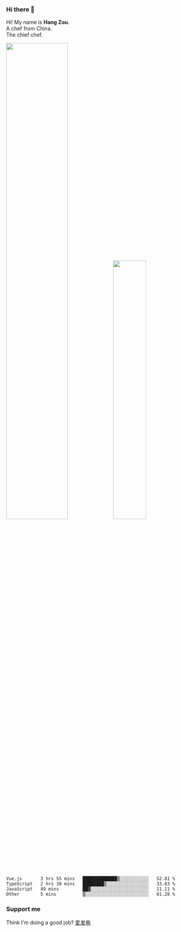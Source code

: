 ### Hi there 👋

Hi! My name is **Hang Zou**.  
A chef from China.  
The chief chef.

<img align="" width="57.5%" src="https://github-readme-stats.vercel.app/api?username=zouhangwithsweet&hide_title=true&hide_border=true&show_icons=true&include_all_commits=true&line_height=21" /><img align="" width="42.4%" src="https://github-readme-stats.vercel.app/api/top-langs/?username=zouhangwithsweet&hide_title=true&hide_border=true&layout=compact" />

<!--START_SECTION:waka-->

```text
Vue.js       3 hrs 55 mins   █████████████▒░░░░░░░░░░░   52.81 %
TypeScript   2 hrs 30 mins   ████████▒░░░░░░░░░░░░░░░░   33.83 %
JavaScript   49 mins         ██▓░░░░░░░░░░░░░░░░░░░░░░   11.11 %
Other        5 mins          ▒░░░░░░░░░░░░░░░░░░░░░░░░   01.28 %
```

<!--END_SECTION:waka-->

### Support me

Think I'm doing a good job? [爱发电](https://afdian.net/@zouhangsweet)
